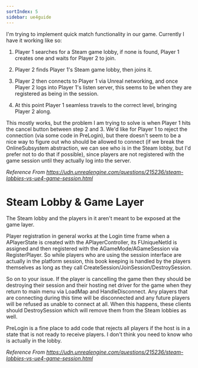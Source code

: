 ```yaml
---
sortIndex: 5
sidebar: ue4guide
---
```


I'm trying to implement quick match functionality in our game. Currently I have it working like so:

1. Player 1 searches for a Steam game lobby, if none is found, Player 1 creates one and waits for Player 2 to join.

1. Player 2 finds Player 1's Steam game lobby, then joins it.

1. Player 2 then connects to Player 1 via Unreal networking, and once Player 2 logs into Player 1's listen server, this seems to be when they are registered as being in the session.

1. At this point Player 1 seamless travels to the correct level, bringing Player 2 along.

This mostly works, but the problem I am trying to solve is when Player 1 hits the cancel button between step 2 and 3. We'd like for Player 1 to reject the connection (via some code in PreLogin), but there doesn't seem to be a nice way to figure out who should be allowed to connect (if we break the OnlineSubsystem abstraction, we can see who is in the Steam lobby, but I'd prefer not to do that if possible), since players are not registered with the game session until they actually log into the server.

*Reference From <https://udn.unrealengine.com/questions/215236/steam-lobbies-vs-ue4-game-session.html>*

# Steam Lobby & Game Layer

The Steam lobby and the players in it aren't meant to be exposed at the game layer.

Player registration in general works at the Login time frame when a APlayerState is created with the APlayerController, its FUniqueNetId is assigned and then registered with the AGameMode/AGameSession via RegisterPlayer. So while players who are using the session interface are actually in the platform session, this book keeping is handled by the players themselves as long as they call CreateSession/JoinSession/DestroySession.

So on to your issue. If the player is cancelling the game then they should be destroying their session and their hosting net driver for the game when they return to main menu via LoadMap and HandleDisconnect. Any players that are connecting during this time will be disconnected and any future players will be refused as unable to connect at all. When this happens, these clients should DestroySession which will remove them from the Steam lobbies as well.

PreLogin is a fine place to add code that rejects all players if the host is in a state that is not ready to receive players. I don't think you need to know who is actually in the lobby.

*Reference From <https://udn.unrealengine.com/questions/215236/steam-lobbies-vs-ue4-game-session.html>*
